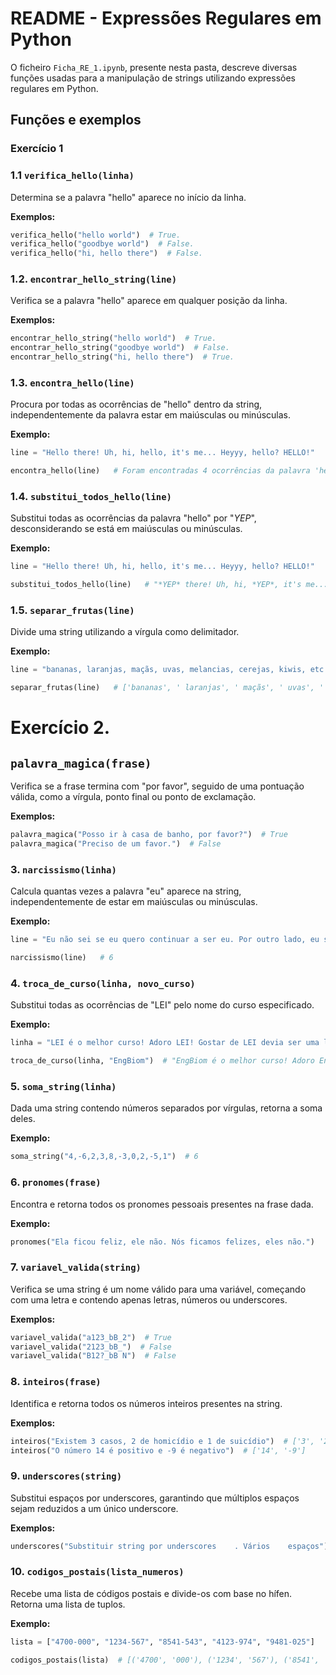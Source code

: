 # README - Expressões Regulares em Python

O ficheiro `Ficha_RE_1.ipynb`, presente nesta pasta, descreve diversas funções usadas para a manipulação de strings utilizando expressões regulares em Python. 

## Funções e exemplos

### Exercício 1

### 1.1 `verifica_hello(linha)`
Determina se a palavra "hello" aparece no início da linha. 

**Exemplos:**
```python
verifica_hello("hello world")  # True.
verifica_hello("goodbye world")  # False.
verifica_hello("hi, hello there")  # False.
```


### 1.2. `encontrar_hello_string(line)`
Verifica se a palavra "hello" aparece em qualquer posição da linha.

**Exemplos:**
```python
encontrar_hello_string("hello world")  # True.
encontrar_hello_string("goodbye world")  # False.
encontrar_hello_string("hi, hello there")  # True.
```

### 1.3. `encontra_hello(line)`
Procura por todas as ocorrências de "hello" dentro da string, independentemente da palavra estar em maiúsculas ou minúsculas.

**Exemplo:**
```python
line = "Hello there! Uh, hi, hello, it's me... Heyyy, hello? HELLO!"

encontra_hello(line)   # Foram encontradas 4 ocorrências da palavra 'hello'.
```

### 1.4. `substitui_todos_hello(line)`
Substitui todas as ocorrências da palavra "hello" por "*YEP*", desconsiderando se está em maiúsculas ou minúsculas. 

**Exemplo:**
```python
line = "Hello there! Uh, hi, hello, it's me... Heyyy, hello? HELLO!"

substitui_todos_hello(line)   # "*YEP* there! Uh, hi, *YEP*, it's me... Heyyy, *YEP*? *YEP*!"
```

### 1.5. `separar_frutas(line)`
Divide uma string utilizando a vírgula como delimitador.

**Exemplo:**
```python
line = "bananas, laranjas, maçãs, uvas, melancias, cerejas, kiwis, etc."

separar_frutas(line)   # ['bananas', ' laranjas', ' maçãs', ' uvas', ' melancias', ' cerejas', ' kiwis', ' etc.']
```

# Exercício 2. 

## `palavra_magica(frase)`
Verifica se a frase termina com "por favor", seguido de uma pontuação válida, como a vírgula, ponto final ou ponto de exclamação.

**Exemplos:**
```python
palavra_magica("Posso ir à casa de banho, por favor?")  # True
palavra_magica("Preciso de um favor.")  # False
```

### 3. `narcissismo(linha)`
Calcula quantas vezes a palavra "eu" aparece na string, independentemente de estar em maiúsculas ou minúsculas.

**Exemplo:**
```python
line = "Eu não sei se eu quero continuar a ser eu. Por outro lado, eu ser eu é uma parte importante de quem EU sou."

narcissismo(line)   # 6
```

### 4. `troca_de_curso(linha, novo_curso)`
Substitui todas as ocorrências de "LEI" pelo nome do curso especificado.

**Exemplo:**
```python
linha = "LEI é o melhor curso! Adoro LEI! Gostar de LEI devia ser uma lei."

troca_de_curso(linha, "EngBiom")  # "EngBiom é o melhor curso! Adoro EngBiom! Gostar de EngBiom devia ser uma lei."
```

### 5. `soma_string(linha)`
Dada uma string contendo números separados por vírgulas, retorna a soma deles.

**Exemplo:**
```python
soma_string("4,-6,2,3,8,-3,0,2,-5,1")  # 6
```

### 6. `pronomes(frase)`
Encontra e retorna todos os pronomes pessoais presentes na frase dada.

**Exemplo:**
```python
pronomes("Ela ficou feliz, ele não. Nós ficamos felizes, eles não.")   # ['Ela', 'ele', 'Nós', 'eles']
```

### 7. `variavel_valida(string)`
Verifica se uma string é um nome válido para uma variável, começando com uma letra e contendo apenas letras, números ou underscores. 

**Exemplos:**
```python
variavel_valida("a123_bB_2")  # True
variavel_valida("2123_bB_")  # False
variavel_valida("B12?_bB N")  # False
```

### 8. `inteiros(frase)`
Identifica e retorna todos os números inteiros presentes na string.

**Exemplos:**
```python
inteiros("Existem 3 casos, 2 de homicídio e 1 de suicídio")  # ['3', '2', '1']
inteiros("O número 14 é positivo e -9 é negativo")  # ['14', '-9']
```

### 9. `underscores(string)`
Substitui espaços por underscores, garantindo que múltiplos espaços sejam reduzidos a um único underscore. 

**Exemplos:**
```python
underscores("Substituir string por underscores    . Vários    espaços")  # "Substituir_string_por_underscores_._Vários_espaços"
```

### 10. `codigos_postais(lista_numeros)`
Recebe uma lista de códigos postais e divide-os com base no hífen. Retorna uma lista de tuplos.

**Exemplo:**
```python
lista = ["4700-000", "1234-567", "8541-543", "4123-974", "9481-025"]

codigos_postais(lista)  # [('4700', '000'), ('1234', '567'), ('8541', '543'), ('4123', '974'), ('9481', '025')]
```
